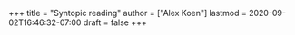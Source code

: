 +++
title = "Syntopic reading"
author = ["Alex Koen"]
lastmod = 2020-09-02T16:46:32-07:00
draft = false
+++
